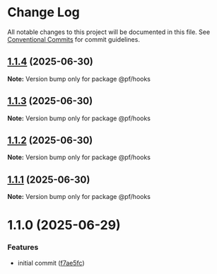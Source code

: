 # Change Log

All notable changes to this project will be documented in this file.
See [Conventional Commits](https://conventionalcommits.org) for commit guidelines.

## [1.1.4](https://github.com/RicardoPang/pf-ai-monorepo/compare/@pf/hooks@1.1.0...@pf/hooks@1.1.4) (2025-06-30)

**Note:** Version bump only for package @pf/hooks





## [1.1.3](https://github.com/RicardoPang/pf-ai-monorepo/compare/@pf/hooks@1.1.0...@pf/hooks@1.1.3) (2025-06-30)

**Note:** Version bump only for package @pf/hooks





## [1.1.2](https://github.com/RicardoPang/pf-ai-monorepo/compare/@pf/hooks@1.1.0...@pf/hooks@1.1.2) (2025-06-30)

**Note:** Version bump only for package @pf/hooks





## [1.1.1](https://github.com/RicardoPang/pf-ai-monorepo/compare/@pf/hooks@1.1.0...@pf/hooks@1.1.1) (2025-06-30)

**Note:** Version bump only for package @pf/hooks





# 1.1.0 (2025-06-29)

### Features

- initial commit ([f7ae5fc](https://github.com/RicardoPang/pf-ai-monorepo/commit/f7ae5fceb798194ccf81f7999d07f181004f0443))
